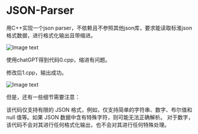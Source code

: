 # JSON-Parser

用C++实现一个json parser，不依赖且不参照其他json库，要求能读取标淮json格式数据，进行格式化输出且带缩进。

![Image text](https://raw.github.com/vitawell/JSON-Parser/main/json.png)

使用chatGPT得到代码0.cpp，缩进有问题。

修改后1.cpp，输出成功。

![Image text](https://raw.github.com/vitawell/JSON-Parser/main/json1.png)

但是，还有一些细节需要注意：

该代码仅支持有限的 JSON 格式，例如，仅支持简单的字符串、数字、布尔值和 null 值等。如果 JSON 数据中含有特殊字符，则可能无法正确解析。
对于数字，该代码不会对其进行任何格式化输出，也不会对其进行任何特殊处理。
